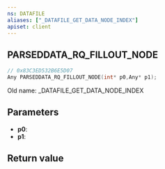```yaml
---
ns: DATAFILE
aliases: ["_DATAFILE_GET_DATA_NODE_INDEX"]
apiset: client
---
```

## PARSEDDATA_RQ_FILLOUT_NODE

```c
// 0x83C3ED532B6E5D07
Any PARSEDDATA_RQ_FILLOUT_NODE(int* p0,Any* p1);
```

Old name: _DATAFILE_GET_DATA_NODE_INDEX

## Parameters
* **p0**:
* **p1**:

## Return value